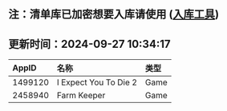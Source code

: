 ## 注：清单库已加密想要入库请使用 ([入库工具](https://github.com/BlankTMing/ManifestAutoUpdate/releases))

## 更新时间：2024-09-27 10:34:17
| AppID | 名称 | 类型  |
| :-------------------- | :----------------------------- | :----------- |
| 1499120 | I Expect You To Die 2| Game |
| 2458940 | Farm Keeper| Game |
